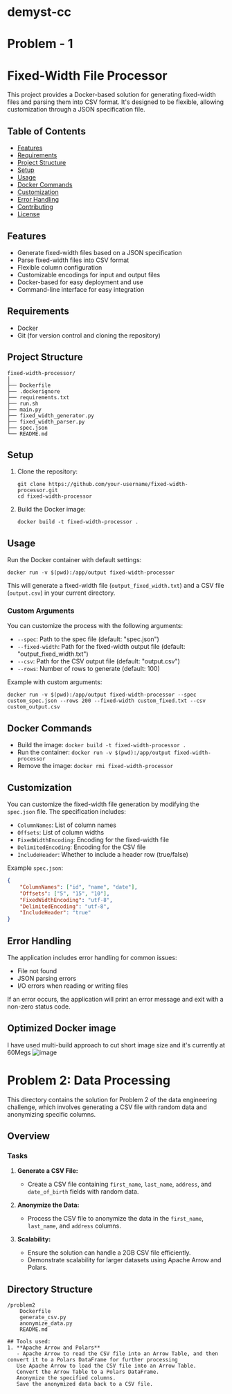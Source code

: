 # demyst-cc
# Problem - 1
# Fixed-Width File Processor

This project provides a Docker-based solution for generating fixed-width files and parsing them into CSV format. It's designed to be flexible, allowing customization through a JSON specification file.

## Table of Contents

- [Features](#features)
- [Requirements](#requirements)
- [Project Structure](#project-structure)
- [Setup](#setup)
- [Usage](#usage)
- [Docker Commands](#docker-commands)
- [Customization](#customization)
- [Error Handling](#error-handling)
- [Contributing](#contributing)
- [License](#license)

## Features

- Generate fixed-width files based on a JSON specification
- Parse fixed-width files into CSV format
- Flexible column configuration
- Customizable encodings for input and output files
- Docker-based for easy deployment and use
- Command-line interface for easy integration

## Requirements

- Docker
- Git (for version control and cloning the repository)

## Project Structure

```
fixed-width-processor/
│
├── Dockerfile
├── .dockerignore
├── requirements.txt
├── run.sh
├── main.py
├── fixed_width_generator.py
├── fixed_width_parser.py
├── spec.json
└── README.md
```

## Setup

1. Clone the repository:
   ```
   git clone https://github.com/your-username/fixed-width-processor.git
   cd fixed-width-processor
   ```

2. Build the Docker image:
   ```
   docker build -t fixed-width-processor .
   ```

## Usage

Run the Docker container with default settings:

```
docker run -v $(pwd):/app/output fixed-width-processor
```

This will generate a fixed-width file (`output_fixed_width.txt`) and a CSV file (`output.csv`) in your current directory.

### Custom Arguments

You can customize the process with the following arguments:

- `--spec`: Path to the spec file (default: "spec.json")
- `--fixed-width`: Path for the fixed-width output file (default: "output_fixed_width.txt")
- `--csv`: Path for the CSV output file (default: "output.csv")
- `--rows`: Number of rows to generate (default: 100)

Example with custom arguments:

```
docker run -v $(pwd):/app/output fixed-width-processor --spec custom_spec.json --rows 200 --fixed-width custom_fixed.txt --csv custom_output.csv
```

## Docker Commands

- Build the image: `docker build -t fixed-width-processor .`
- Run the container: `docker run -v $(pwd):/app/output fixed-width-processor`
- Remove the image: `docker rmi fixed-width-processor`

## Customization

You can customize the fixed-width file generation by modifying the `spec.json` file. The specification includes:

- `ColumnNames`: List of column names
- `Offsets`: List of column widths
- `FixedWidthEncoding`: Encoding for the fixed-width file
- `DelimitedEncoding`: Encoding for the CSV file
- `IncludeHeader`: Whether to include a header row (true/false)

Example `spec.json`:

```json
{
    "ColumnNames": ["id", "name", "date"],
    "Offsets": ["5", "15", "10"],
    "FixedWidthEncoding": "utf-8",
    "DelimitedEncoding": "utf-8",
    "IncludeHeader": "true"
}
```

## Error Handling

The application includes error handling for common issues:

- File not found
- JSON parsing errors
- I/O errors when reading or writing files

If an error occurs, the application will print an error message and exit with a non-zero status code.

## Optimized Docker image

I have used multi-build approach to cut short image size and it's currently at 60Megs
![image](https://github.com/user-attachments/assets/897d7988-02ea-444e-921f-0f30d4332c57)

# Problem 2: Data Processing

This directory contains the solution for Problem 2 of the data engineering challenge, which involves generating a CSV file with random data and anonymizing specific columns.

## Overview

### Tasks
1. **Generate a CSV File:**
   - Create a CSV file containing `first_name`, `last_name`, `address`, and `date_of_birth` fields with random data.

2. **Anonymize the Data:**
   - Process the CSV file to anonymize the data in the `first_name`, `last_name`, and `address` columns.

3. **Scalability:**
   - Ensure the solution can handle a 2GB CSV file efficiently.
   - Demonstrate scalability for larger datasets using Apache Arrow and Polars.

## Directory Structure

```plaintext
/problem2
    Dockerfile
    generate_csv.py
    anonymize_data.py
    README.md

## Tools used:
1. **Apache Arrow and Polars**
   - Apache Arrow to read the CSV file into an Arrow Table, and then convert it to a Polars DataFrame for further processing
   Use Apache Arrow to load the CSV file into an Arrow Table.
   Convert the Arrow Table to a Polars DataFrame.
   Anonymize the specified columns.
   Save the anonymized data back to a CSV file.


